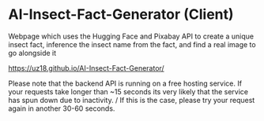 # AI-Insect-Fact-Generator (Client)
Webpage which uses the Hugging Face and Pixabay API to create a unique insect fact, inference the insect name from the fact, and find a real image to go alongside it

https://uz18.github.io/AI-Insect-Fact-Generator/

Please note that the backend API is running on a free hosting service. If your requests take longer than ~15 seconds its very likely that the service has spun down due to inactivity. /
If this is the case, please try your request again in another 30-60 seconds.
